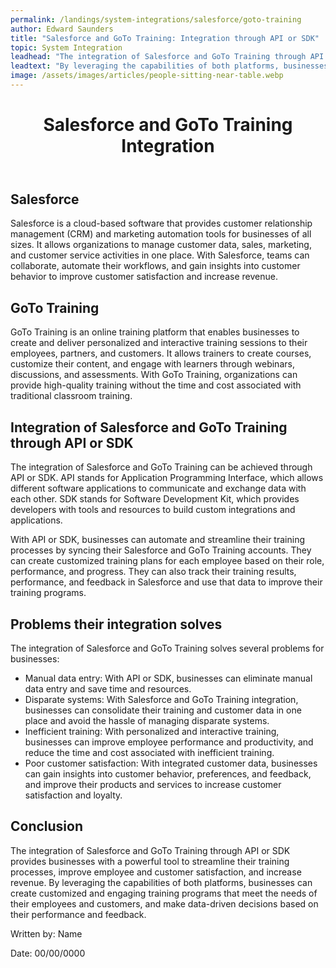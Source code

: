 ```yaml
---
permalink: /landings/system-integrations/salesforce/goto-training
author: Edward Saunders
title: "Salesforce and GoTo Training: Integration through API or SDK"
topic: System Integration
leadhead: "The integration of Salesforce and GoTo Training through API or SDK provides businesses with a powerful tool to streamline their training processes, improve employee and customer satisfaction, and increase revenue"
leadtext: "By leveraging the capabilities of both platforms, businesses can create customized and engaging training programs that meet the needs of their employees and customers, and make data-driven decisions based on their performance and feedback."
image: /assets/images/articles/people-sitting-near-table.webp
---
```

<div class="arttext">	<header>
		<h1>Salesforce and GoTo Training Integration</h1>
	</header>
	<main>
		<section>
			<h2>Salesforce</h2>
			<p>Salesforce is a cloud-based software that provides customer relationship management (CRM) and marketing automation tools for businesses of all sizes. It allows organizations to manage customer data, sales, marketing, and customer service activities in one place. With Salesforce, teams can collaborate, automate their workflows, and gain insights into customer behavior to improve customer satisfaction and increase revenue.</p>
		</section>
		<section>
			<h2>GoTo Training</h2>
			<p>GoTo Training is an online training platform that enables businesses to create and deliver personalized and interactive training sessions to their employees, partners, and customers. It allows trainers to create courses, customize their content, and engage with learners through webinars, discussions, and assessments. With GoTo Training, organizations can provide high-quality training without the time and cost associated with traditional classroom training.</p>
		</section>
		<section>
			<h2>Integration of Salesforce and GoTo Training through API or SDK</h2>
			<p>The integration of Salesforce and GoTo Training can be achieved through API or SDK. API stands for Application Programming Interface, which allows different software applications to communicate and exchange data with each other. SDK stands for Software Development Kit, which provides developers with tools and resources to build custom integrations and applications.</p>
			<p>With API or SDK, businesses can automate and streamline their training processes by syncing their Salesforce and GoTo Training accounts. They can create customized training plans for each employee based on their role, performance, and progress. They can also track their training results, performance, and feedback in Salesforce and use that data to improve their training programs.</p>
		</section>
		<section>
			<h2>Problems their integration solves</h2>
			<p>The integration of Salesforce and GoTo Training solves several problems for businesses:</p>
			<ul>
				<li>Manual data entry: With API or SDK, businesses can eliminate manual data entry and save time and resources.</li>
				<li>Disparate systems: With Salesforce and GoTo Training integration, businesses can consolidate their training and customer data in one place and avoid the hassle of managing disparate systems.</li>
				<li>Inefficient training: With personalized and interactive training, businesses can improve employee performance and productivity, and reduce the time and cost associated with inefficient training.</li>
				<li>Poor customer satisfaction: With integrated customer data, businesses can gain insights into customer behavior, preferences, and feedback, and improve their products and services to increase customer satisfaction and loyalty.</li>
			</ul>
		</section>
		<section>
			<h2>Conclusion</h2>
			<p>The integration of Salesforce and GoTo Training through API or SDK provides businesses with a powerful tool to streamline their training processes, improve employee and customer satisfaction, and increase revenue. By leveraging the capabilities of both platforms, businesses can create customized and engaging training programs that meet the needs of their employees and customers, and make data-driven decisions based on their performance and feedback.</p>
		</section>
	</main>
	<footer>
		<p>Written by: Name</p>
		<p>Date: 00/00/0000</p>
	</footer>
</div>